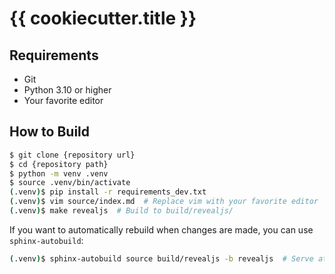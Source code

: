 # {{ cookiecutter.title }}

## Requirements
* Git
* Python 3.10 or higher
* Your favorite editor

## How to Build
```bash
$ git clone {repository url}
$ cd {repository path}
$ python -m venv .venv
$ source .venv/bin/activate
(.venv)$ pip install -r requirements_dev.txt
(.venv)$ vim source/index.md  # Replace vim with your favorite editor
(.venv)$ make revealjs  # Build to build/revealjs/
```

If you want to automatically rebuild when changes are made, you can use `sphinx-autobuild`:

```bash
(.venv)$ sphinx-autobuild source build/revealjs -b revealjs  # Serve at http://localhost:8000
```
